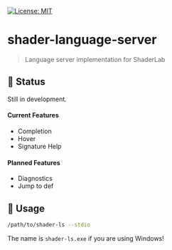 [![License: MIT](https://img.shields.io/badge/License-MIT-green.svg)](https://opensource.org/licenses/MIT)

# shader-language-server
> Language server implementation for ShaderLab

## 🚧 Status

Still in development.

#### Current Features

- Completion
- Hover
- Signature Help

#### Planned Features

- Diagnostics
- Jump to def

## 🔨 Usage

```sh
/path/to/shader-ls --stdio
```

The name is `shader-ls.exe` if you are using Windows!
